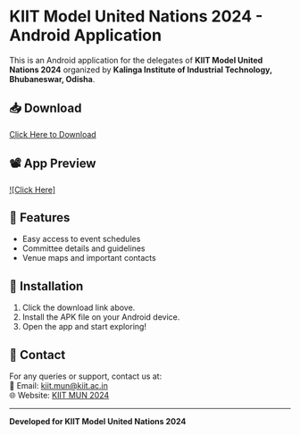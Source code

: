 # KIIT Model United Nations 2024 - Android Application

This is an Android application for the delegates of **KIIT Model United Nations 2024** organized by **Kalinga Institute of Industrial Technology, Bhubaneswar, Odisha**.

## 📥 Download
[Click Here to Download](https://drive.google.com/file/d/1_RumeW6Dwlu_qePRHV_nKeY2EoOt7Xb7/view?usp=drive_link)  

## 📽 App Preview

[![Click Here]](https://drive.google.com/file/d/1ZP2QpyxwFPaf8FGEi68kBNDbXXx8kpUM/preview)

## 📌 Features
- Easy access to event schedules
- Committee details and guidelines
- Venue maps and important contacts

## 📲 Installation
1. Click the download link above.
2. Install the APK file on your Android device.
3. Open the app and start exploring!

## 🔗 Contact
For any queries or support, contact us at:  
📧 Email: kiit.mun@kiit.ac.in  
🌐 Website: [KIIT MUN 2024](https://www.kiitmun.org)

---
**Developed for KIIT Model United Nations 2024**
